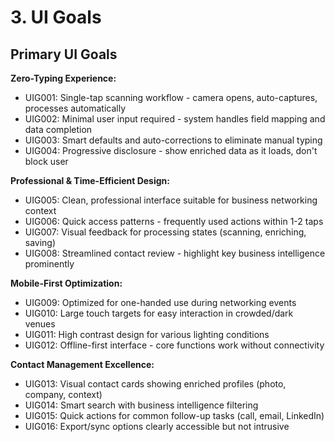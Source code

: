 # 3. UI Goals

## Primary UI Goals

**Zero-Typing Experience:**
- UIG001: Single-tap scanning workflow - camera opens, auto-captures, processes automatically
- UIG002: Minimal user input required - system handles field mapping and data completion
- UIG003: Smart defaults and auto-corrections to eliminate manual typing
- UIG004: Progressive disclosure - show enriched data as it loads, don't block user

**Professional & Time-Efficient Design:**
- UIG005: Clean, professional interface suitable for business networking context
- UIG006: Quick access patterns - frequently used actions within 1-2 taps
- UIG007: Visual feedback for processing states (scanning, enriching, saving)
- UIG008: Streamlined contact review - highlight key business intelligence prominently

**Mobile-First Optimization:**
- UIG009: Optimized for one-handed use during networking events
- UIG010: Large touch targets for easy interaction in crowded/dark venues
- UIG011: High contrast design for various lighting conditions
- UIG012: Offline-first interface - core functions work without connectivity

**Contact Management Excellence:**
- UIG013: Visual contact cards showing enriched profiles (photo, company, context)
- UIG014: Smart search with business intelligence filtering
- UIG015: Quick actions for common follow-up tasks (call, email, LinkedIn)
- UIG016: Export/sync options clearly accessible but not intrusive
